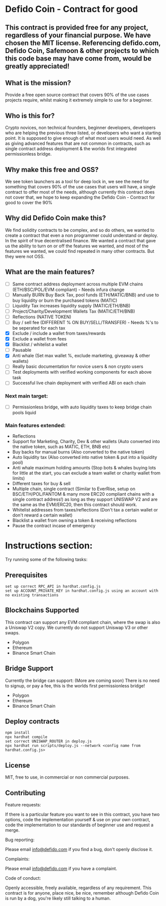 # Defido Coin - Contract for good
## This contract is provided free for any project, regardless of your financial purpose. We have chosen the MIT license. Referencing defido.com, Defido Coin, Safemoon & other projects to which this code base may have come from, would be greatly appreciated!

## What is the mission?

Provide a free open source contract that covers 90% of the use cases projects require, whilst making it extremely simple to use for a beginner.

## Who is this for? 

Crypto novices, non technical founders, beginner developers, developers who are helping the previous three listed, or developers who want a starting point. It is supposed to give enough of what most users would need. As well as giving advanced features that are not common in contracts, such as single contract address deployment & the worlds first integrated permissionless bridge. 

## Why make this free and OSS?

We see token launchers as a tool for deep lock in, we see the need for something that covers 90% of the use cases that users will have, a single contract to offer most of the needs, although currently this contract does not cover that, we hope to keep expanding the Defido Coin - Contract for good to cover the 90%

## Why did Defido Coin make this?

We find solidity contracts to be complex, and so do others, we wanted to create a contract that even a non programmer could understand or deploy. In the spirit of true decentralised finance. We wanted a contract that gave us the ability to turn on or off the features we wanted, and most of the features we wanted, we could find repeated in many other contracts. But they were not OSS.

## What are the main features?

- [ ] Same contract address deployment across multiple EVM chains (ETH/BSC/POL/EVM compliant) - Needs infura change
- [ ] Manually BURN Buy Back Tax, pool funds (ETH/MATIC/BNB) and use to buy liquidity or burn the purchased tokens (MATIC)
- [ ] Liquidity Tax increases liquidity supply (MATIC/ETH/BNB)
- [ ] Project/Charity/Development Wallets Tax (MATIC/ETH/BNB)
- [ ] Reflections (NATIVE TOKEN)
- [ ] Buy / sell fee (DIFFERENT % ON BUY/SELL/TRANSFER) - Needs %'s to be seperated for each tax
- [x] Exclude / include a wallet from taxes/rewards
- [x] Exclude a wallet from fees
- [x] Blacklist / whitelist a wallet
- [ ] Pausable
- [x] Anti whale (Set max wallet %, exclude marketing, giveaway & other wallets)
- [ ] Really basic documentation for novice users & non crypto users
- [ ] Test deployments with verified working components for each above task
- [ ] Successful live chain deployment with verified ABI on each chain

### Next main target:
- [ ] Permissionless bridge, with auto liquidity taxes to keep bridge chain pools liquid

### Main features extended:

- Reflections
- Support for Marketing, Charity, Dev & other wallets (Auto converted into the native token, such as MATIC, ETH, BNB etc)
- Buy backs for manual burns (Also converted to the native token)
- Auto liquidity tax (Also converted into native token & put into a liquidity pool)
- Anti whale maximum holding amounts (Stop bots & whales buying lots for little at the start, you can exclude a team wallet or charity wallet from limits)
- Different taxes for buy & sell
- Multiple chain, single contract (Similar to EverRise, setup on BSC/ETH/POL/FANTOM & many more ERC20 compliant chains with a single contract address!) as long as they support UNISWAP V2 and are the same as the EVM/ERC20, then this contract should work.
- Whitelist addresses from taxes/reflections (Don't tax a certain wallet or don't reward a certain wallet)
- Blacklist a wallet from owning a token & receiving reflections
- Pause the contract incase of emergency

# Instructions section:

Try running some of the following tasks:

## Prerequisites

```shell
set up correct RPC_API in hardhat.config.js
set up ACCOUNT_PRIVATE_KEY in hardhat.config.js using an account with no existing transactions
```

## Blockchains Supported

This contract can support any EVM compliant chain, where the swap is also a Uniswap V2 copy. We currently do not support Uniswap V3 or other swaps.

- Polygon
- Ethereum
- Binance Smart Chain

## Bridge Support

Currently the bridge can support: (More are coming soon) There is no need to signup, or pay a fee, this is the worlds first permissionless bridge!

- Polygon
- Ethereum
- Binance Smart Chain

## Deploy contracts

```shell
npm install
npx hardhat compile
set correct UNISWAP_ROUTER in deploy.js
npx hardhat run scripts/deploy.js --network <config name from hardhat.config.js>
```

## License 

MIT, free to use, in commercial or non commercial purposes.

## Contributing

Feature requests: 

If there is a particular feature you want to see in this contract, you have two options, code the implementation yourself & use on your own contract, code the implementation to our standards of beginner use and request a merge. 

Bug reporting:

Please email info@defido.com if you find a bug, don't openly disclose it.

Complaints: 

Please email info@defido.com if you have a complaint.

Code of conduct:

Openly accessible, freely available, regardless of any requirement. This contract is for anyone, place nice, be nice, remember although Defido Coin is run by a dog, you're likely still talking to a human.


